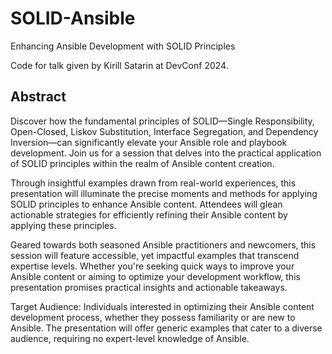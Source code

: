# SOLID-Ansible

Enhancing Ansible Development with SOLID Principles

Code for talk given by Kirill Satarin at DevConf 2024.

## Abstract

Discover how the fundamental principles of SOLID—Single Responsibility, Open-Closed, Liskov Substitution, Interface Segregation, and Dependency Inversion—can significantly elevate your Ansible role and playbook development. Join us for a session that delves into the practical application of SOLID principles within the realm of Ansible content creation.

Through insightful examples drawn from real-world experiences, this presentation will illuminate the precise moments and methods for applying SOLID principles to enhance Ansible content. Attendees will glean actionable strategies for efficiently refining their Ansible content by applying these principles.

Geared towards both seasoned Ansible practitioners and newcomers, this session will feature accessible, yet impactful examples that transcend expertise levels. Whether you're seeking quick ways to improve your Ansible content or aiming to optimize your development workflow, this presentation promises practical insights and actionable takeaways.

Target Audience: Individuals interested in optimizing their Ansible content development process, whether they possess familiarity or are new to Ansible. The presentation will offer generic examples that cater to a diverse audience, requiring no expert-level knowledge of Ansible.

